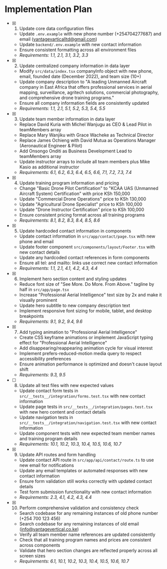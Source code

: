# Implementation Plan

- [x] 1. Update core data configuration files
  - Update `.env.example` with new phone number (+254704277687) and email (vantagevarticalltd@gmail.com)
  - Update `backend/.env.example` with new contact information
  - Ensure consistent formatting across all environment files
  - _Requirements: 1.1, 2.1, 3.1, 3.2, 3.3_

- [x] 2. Update centralized company information in data layer
  - Modify `src/data/index.tsx` companyInfo object with new phone, email, founded date (December 2022), and team size (10+)
  - Update company description to "A leading Unmanned Aircraft company in East Africa that offers professional services in aerial mapping, surveillance, agritech solutions, commercial photography, and comprehensive drone training programs."
  - Ensure all company information fields are consistently updated
  - _Requirements: 1.1, 2.1, 5.1, 5.2, 5.3, 5.4, 5.5_

- [x] 3. Update team member information in data layer
  - Replace David Kuria with Michel Wanjugu as CEO & Lead Pilot in teamMembers array
  - Replace Mary Wanjiku with Grace Wacheke as Technical Director
  - Replace James Ochieng with David Mutua as Operations Manager (Aeronautical Engineer & Pilot)
  - Add Onsongo Onditi as Business Development Lead to teamMembers array
  - Update instructor arrays to include all team members plus Mike Kasio as additional instructor
  - _Requirements: 6.1, 6.2, 6.3, 6.4, 6.5, 6.6, 7.1, 7.2, 7.3, 7.4_

- [x] 4. Update training program information and pricing
  - Change "Basic Drone Pilot Certification" to "KCAA UAS (Unmanned Aircraft System) Certification" with price KSh 150,000
  - Update "Commercial Drone Operations" price to KSh 130,000
  - Update "Agricultural Drone Specialist" price to KSh 100,000
  - Update "Drone Instructor Certification" price to KSh 100,000
  - Ensure consistent pricing format across all training programs
  - _Requirements: 8.1, 8.2, 8.3, 8.4, 8.5, 8.6_

- [x] 5. Update hardcoded contact information in components
  - Update contact information in `src/app/contact/page.tsx` with new phone and email
  - Update footer component `src/components/layout/Footer.tsx` with new contact details
  - Update any hardcoded contact references in form components
  - Ensure all tel: and mailto: links use correct new contact information
  - _Requirements: 1.1, 2.1, 4.1, 4.2, 4.3, 4.4_

- [x] 6. Implement hero section content and styling updates
  - Reduce font size of "See More. Do More. From Above." tagline by half in `src/app/page.tsx`
  - Increase "Professional Aerial Intelligence" text size by 2x and make it visually prominent
  - Update hero subtitle to new company description text
  - Implement responsive font sizing for mobile, tablet, and desktop breakpoints
  - _Requirements: 9.1, 9.2, 9.4, 9.6_

- [x] 7. Add typing animation to "Professional Aerial Intelligence"
  - Create CSS keyframe animations or implement JavaScript typing effect for "Professional Aerial Intelligence"
  - Add disappearing/reappearing animation cycle for visual interest
  - Implement prefers-reduced-motion media query to respect accessibility preferences
  - Ensure animation performance is optimized and doesn't cause layout shift
  - _Requirements: 9.3, 9.5_

- [ ] 8. Update all test files with new expected values
  - Update contact form tests in `src/__tests__/integration/forms.test.tsx` with new contact information
  - Update page tests in `src/__tests__/integration/pages.test.tsx` with new hero content and contact details
  - Update navigation tests in `src/__tests__/integration/navigation.test.tsx` with new contact information
  - Update component tests with new expected team member names and training program details
  - _Requirements: 10.1, 10.2, 10.3, 10.4, 10.5, 10.6, 10.7_

- [x] 9. Update API routes and form handling
  - Update contact API route in `src/app/api/contact/route.ts` to use new email for notifications
  - Update any email templates or automated responses with new contact information
  - Ensure form validation still works correctly with updated contact details
  - Test form submission functionality with new contact information
  - _Requirements: 2.3, 4.1, 4.2, 4.3, 4.4_

- [x] 10. Perform comprehensive validation and consistency check
  - Search codebase for any remaining instances of old phone number (+254 700 123 456)
  - Search codebase for any remaining instances of old email (info@vantagevertical.co.ke)
  - Verify all team member name references are updated consistently
  - Check that all training program names and prices are consistent across components
  - Validate that hero section changes are reflected properly across all screen sizes
  - _Requirements: 6.1, 10.1, 10.2, 10.3, 10.4, 10.5, 10.6, 10.7_